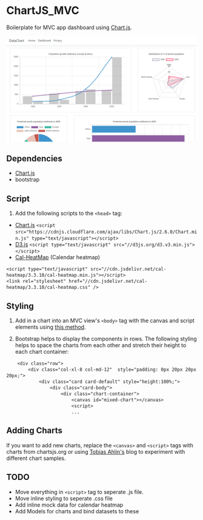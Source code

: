 # ChartJS_MVC
Boilerplate for MVC app dashboard using [Chart.js](https://www.chartjs.org/).

<p align="center">
  <img src="resources/web.png"/>
</p>

## Dependencies
* [Chart.js](https://www.chartjs.org/)
* bootstrap

## Script
1. Add the following scripts to the `<head>` tag:
* [Chart.js](https://www.chartjs.org/)
`<script src="https://cdnjs.cloudflare.com/ajax/libs/Chart.js/2.6.0/Chart.min.js" type="text/javascript"></script>`
* [D3.js](https://d3js.org/)
`<script type="text/javascript" src="//d3js.org/d3.v3.min.js"></script>`
* [Cal-HeatMap](https://cal-heatmap.com/#home) (Calendar heatmap)
```
<script type="text/javascript" src="//cdn.jsdelivr.net/cal-heatmap/3.3.10/cal-heatmap.min.js"></script>
<link rel="stylesheet" href="//cdn.jsdelivr.net/cal-heatmap/3.3.10/cal-heatmap.css" />
```

## Styling 
1. Add in a chart into an MVC view's `<body>` tag with the canvas and script elements using [this method](https://www.chartjs.org/docs/latest/getting-started/usage.html).

2. Bootstrap helps to display the components in rows. The following styling helps to space the charts from each other and stretch their height to each chart container: 
```
    <div class="row">
        <div class="col-xl-8 col-md-12"  style="padding: 0px 20px 20px 20px;">
            <div class="card card-default" style="height:100%;">
                <div class="card-body">
                    <div class="chart-container">
                        <canvas id="mixed-chart"></canvas>
                        <script>
                        ...

```

## Adding Charts 
If you want to add new charts, replace the `<canvas>` and `<script>` tags with charts from chartsjs.org or using [Tobias Ahlin's](https://tobiasahlin.com/blog/chartjs-charts-to-get-you-started/) blog to experiment with different chart samples.

## TODO
* Move everything in `<script>` tag to seperate .js file.
* Move inline styling to seperate .css file
* Add inline mock data for calendar heatmap
* Add Models for charts and bind datasets to these 